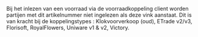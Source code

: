 Bij het inlezen van een voorraad via de voorraadkoppeling client worden partijen met dit artikelnummer niet ingelezen als deze vink aanstaat.
Dit is van kracht bij de koppelingstypes :
Klokvoorverkoop (oud),
ETrade v2/v3,
Florisoft,
RoyalFlowers,
Uniware v1 & v2,
Victory.
